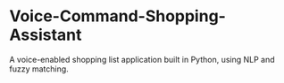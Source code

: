# Voice-Command-Shopping-Assistant
A voice-enabled shopping list application built in Python, using NLP and fuzzy matching.
